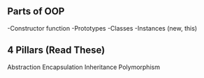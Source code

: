 ## Parts of OOP

-Constructor function
-Prototypes
-Classes
-Instances (new, this)

## 4 Pillars (Read These)

Abstraction
Encapsulation
Inheritance
Polymorphism
